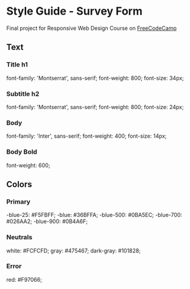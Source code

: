 # Style Guide - Survey Form

Final project for Responsive Web Design Course on [FreeCodeCamp](https://www.freecodecamp.org/)

## Text

### Title h1

font-family: 'Montserrat', sans-serif;
font-weight: 800;
font-size: 34px;

### Subtitle h2

font-family: 'Montserrat', sans-serif;
font-weight: 800;
font-size: 24px;

### Body 

font-family: 'Inter', sans-serif;
font-weight: 400;
font-size: 14px;

### Body Bold

font-weight: 600;


## Colors

### Primary

-blue-25: #F5FBFF;
-blue: #36BFFA;
-blue-500: #0BA5EC;
-blue-700: #026AA2;
-blue-900: #0B4A6F;

### Neutrals

white: #FCFCFD;
gray: #475467;
dark-gray: #101828;

### Error

red: #F97066;